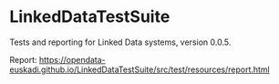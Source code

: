 # LinkedDataTestSuite
Tests and reporting for Linked Data systems, version 0.0.5.

Report: https://opendata-euskadi.github.io/LinkedDataTestSuite/src/test/resources/report.html

